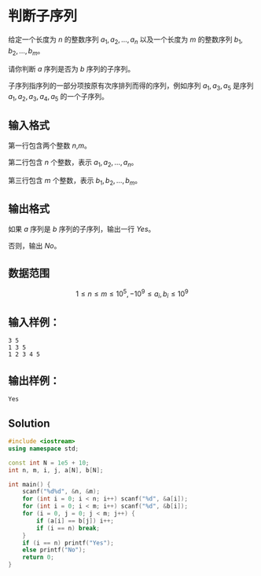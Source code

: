 # 判断子序列

给定一个长度为 $n$ 的整数序列 $a_1,a_2,…,a_n$ 以及一个长度为 $m$ 的整数序列 $b_1,b_2,…,b_m$。

请你判断 $a$ 序列是否为 $b$ 序列的子序列。

子序列指序列的一部分项按原有次序排列而得的序列，例如序列 ${a_1,a_3,a_5}$ 是序列 ${a_1,a_2,a_3,a_4,a_5}$ 的一个子序列。

## 输入格式

第一行包含两个整数 $n$,$m$。

第二行包含 $n$ 个整数，表示 $a_1,a_2,…,a_n$。

第三行包含 $m$ 个整数，表示 $b_1,b_2,…,b_m$。

## 输出格式

如果 $a$ 序列是 $b$ 序列的子序列，输出一行 $Yes$。

否则，输出 $No$。

## 数据范围

$$
1 \le n \le m \le 10^5,
−10^9 \le a_i,b_i \le 10^9
$$

## 输入样例：

```text
3 5
1 3 5
1 2 3 4 5
```

## 输出样例：

```text
Yes
```

## Solution

```Cpp
#include <iostream>
using namespace std;

const int N = 1e5 + 10;
int n, m, i, j, a[N], b[N];

int main() {
    scanf("%d%d", &n, &m);
    for (int i = 0; i < n; i++) scanf("%d", &a[i]);
    for (int i = 0; i < m; i++) scanf("%d", &b[i]);
    for (i = 0, j = 0; j < m; j++) {
        if (a[i] == b[j]) i++;
        if (i == n) break;
    }
    if (i == n) printf("Yes");
    else printf("No");
    return 0;
}
```